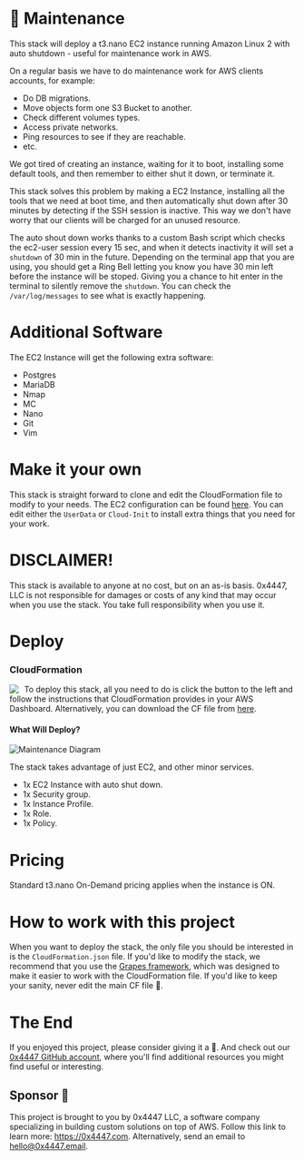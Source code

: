 # 🧢 Maintenance

This stack will deploy a t3.nano EC2 instance running Amazon Linux 2 with auto shutdown - useful for maintenance work in AWS.

On a regular basis we have to do maintenance work for AWS clients accounts, for example:

- Do DB migrations.
- Move objects form one S3 Bucket to another.
- Check different volumes types.
- Access private networks.
- Ping resources to see if they are reachable.
- etc.

We got tired of creating an instance, waiting for it to boot, installing some default tools, and then remember to either shut it down, or terminate it.

This stack solves this problem by making a EC2 Instance, installing all the tools that we need at boot time, and then automatically shut down after 30 minutes by detecting if the SSH session is inactive. This way we don't have worry that our clients will be charged for an unused resource.

The auto shout down works thanks to a custom Bash script which checks the ec2-user session every 15 sec, and when it detects inactivity it will set a `shutdown` of 30 min in the future. Depending on the terminal app that you are using, you should get a Ring Bell letting you know you have 30 min left before the instance will be stoped. Giving you a chance to hit enter in the terminal to silently remove the `shutdown`. You can check the `/var/log/messages` to see what is exactly happening.

# Additional Software

The EC2 Instance will get the following extra software:

- Postgres
- MariaDB
- Nmap
- MC
- Nano
- Git
- Vim

# Make it your own

This stack is straight forward to clone and edit the CloudFormation file to modify to your needs. The EC2 configuration can be found [here](https://github.com/0x4447/0x4447_product_maintenance/blob/master/07_Resources/EC2/_index.json). You can edit either the `UserData` or `Cloud-Init` to install extra things that you need for your work.

# DISCLAIMER!

This stack is available to anyone at no cost, but on an as-is basis. 0x4447, LLC is not responsible for damages or costs of any kind that may occur when you use the stack. You take full responsibility when you use it.

# Deploy

### CloudFormation

<a target="_blank" href="https://console.aws.amazon.com/cloudformation/home#/stacks/new?stackName=zer0x4447-Maintenance&templateURL=https://s3.amazonaws.com/0x4447-drive-cloudformation/maintenance.json">
<img align="left" style="float: left; margin: 0 10px 0 0;" src="https://s3.amazonaws.com/cloudformation-examples/cloudformation-launch-stack.png"></a>

To deploy this stack, all you need to do is click the button to the left and follow the instructions that CloudFormation provides in your AWS Dashboard. Alternatively, you can download the CF file from [here](https://s3.amazonaws.com/0x4447-drive-cloudformation/maintenance.json).

#### What Will Deploy?

![Maintenance Diagram](https://raw.githubusercontent.com/0x4447/0x4447_product_maintenance/assets/diagram.png)

The stack takes advantage of just EC2, and other minor services.

- 1x EC2 Instance with auto shut down.
- 1x Security group.
- 1x Instance Profile.
- 1x Role.
- 1x Policy.

# Pricing

Standard t3.nano On-Demand pricing applies when the instance is ON.

# How to work with this project

When you want to deploy the stack, the only file you should be interested in is the `CloudFormation.json` file. If you'd like to modify the stack, we recommend that you use the [Grapes framework](https://github.com/0x4447/0x4447-cli-node-grapes), which was designed to make it easier to work with the CloudFormation file. If you'd like to keep your sanity, never edit the main CF file 🤪.

# The End

If you enjoyed this project, please consider giving it a 🌟. And check out our [0x4447 GitHub account](https://github.com/0x4447), where you'll find additional resources you might find useful or interesting.

## Sponsor 🎊

This project is brought to you by 0x4447 LLC, a software company specializing in building custom solutions on top of AWS. Follow this link to learn more: https://0x4447.com. Alternatively, send an email to [hello@0x4447.email](mailto:hello@0x4447.email?Subject=Hello%20From%20Repo&Body=Hi%2C%0A%0AMy%20name%20is%20NAME%2C%20and%20I%27d%20like%20to%20get%20in%20touch%20with%20someone%20at%200x4447.%0A%0AI%27d%20like%20to%20discuss%20the%20following%20topics%3A%0A%0A-%20LIST_OF_TOPICS_TO_DISCUSS%0A%0ASome%20useful%20information%3A%0A%0A-%20My%20full%20name%20is%3A%20FIRST_NAME%20LAST_NAME%0A-%20My%20time%20zone%20is%3A%20TIME_ZONE%0A-%20My%20working%20hours%20are%20from%3A%20TIME%20till%20TIME%0A-%20My%20company%20name%20is%3A%20COMPANY%20NAME%0A-%20My%20company%20website%20is%3A%20https%3A%2F%2F%0A%0ABest%20regards.).

